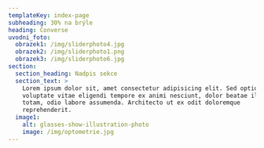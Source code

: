 ```yaml
---
templateKey: index-page
subheading: 30% na brýle
heading: Converse
uvodni_foto:
  obrazek1: /img/sliderphoto4.jpg
  obrazek2: /img/sliderphoto1.png
  obrazek3: /img/sliderphoto6.jpg
section:
  section_heading: Nadpis sekce
  section_text: >
    Lorem ipsum dolor sit, amet consectetur adipisicing elit. Sed optio
    voluptate vitae eligendi tempore ex animi nesciunt, dolor beatae illum
    totam, odio labore assumenda. Architecto ut ex odit doloremque
    reprehenderit.
  image1:
    alt: glasses-show-illustration-photo
    image: /img/optometrie.jpg
---
```

